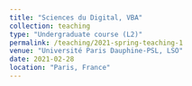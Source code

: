 ```yaml
---
title: "Sciences du Digital, VBA"
collection: teaching
type: "Undergraduate course (L2)"
permalink: /teaching/2021-spring-teaching-1
venue: "Université Paris Dauphine-PSL, LSO"
date: 2021-02-28
location: "Paris, France"
---
```


